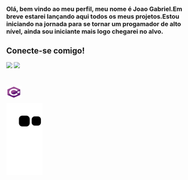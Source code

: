 ### Olá, bem vindo ao meu perfil, meu nome é Joao Gabriel.Em breve estarei lançando aqui todos os meus projetos.Estou iniciando na jornada para se tornar um progamador de alto nível, ainda sou iniciante mais logo chegarei no alvo.
## Conecte-se comigo!
  <a href="https://instagram.com/baastos09" target="_blank"><img src="https://img.shields.io/badge/-Instagram-%23E4405F?style=for-the-badge&logo=instagram&logoColor=white" target="_blank"></a>
   <a href="https://www.linkedin.com/in/joão-gabriel-ab856a23a" target="_blank"><img src="https://img.shields.io/badge/-LinkedIn-%230077B5?style=for-the-badge&logo=linkedin&logoColor=white" target="_blank"></a>
##

</div>
<div style="display: inline_block"><br>
  <img align="center" alt="João-Csharp" height="30" width="40" src="https://raw.githubusercontent.com/devicons/devicon/master/icons/csharp/csharp-original.svg">   
  
  
 ![Snake animation](https://github.com/joaogabrielbastos/joaogabrielbastos/blob/output/github-contribution-grid-snake.svg)

